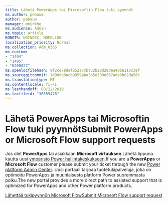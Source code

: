 ```yaml
---
title: Lähetä PowerApps tai Microsoftin Flow tuki pyynnöt
ms.author: pebaum
author: pebaum
manager: mnirkhe
ms.audience: Admin
ms.topic: article
ROBOTS: NOINDEX, NOFOLLOW
localization_priority: Normal
ms.collection: Adm_O365
ms.custom:
- "1494"
- "1495"
- "6200027"
ms.openlocfilehash: 9f2ce78def252a7cba32b28d28dea40b6213c3ef
ms.sourcegitcommit: 1d98db8acb9959aba3b5e308a567ade6b62da56c
ms.translationtype: MT
ms.contentlocale: fi-FI
ms.lasthandoff: 08/22/2019
ms.locfileid: "36559478"
---
```

# <a name="submit-powerapps-or-microsoft-flow-support-requests"></a><span data-ttu-id="d566d-102">Lähetä PowerApps tai Microsoftin Flow tuki pyynnöt</span><span class="sxs-lookup"><span data-stu-id="d566d-102">Submit PowerApps or Microsoft Flow support requests</span></span>

<span data-ttu-id="d566d-103">Jos olet **PowerApps** tai asiakkaan **Microsoft virtauksen** Lähetä lippuna kautta uusi [ympäristö Power hallintakeskukseen](https://admin.powerplatform.microsoft.com/support?newTicket&product=15819).</span><span class="sxs-lookup"><span data-stu-id="d566d-103">If you are a **PowerApps** or **Microsoft Flow** customer please submit your ticket through the new [Power platform Admin Center](https://admin.powerplatform.microsoft.com/support?newTicket&product=15819).</span></span> <span data-ttu-id="d566d-104">Uusi portaali tarjoaa tuotetukipalveluja, joka on optimoitu PowerApps ja muunlaisesta platform Power suoremmasta polku.</span><span class="sxs-lookup"><span data-stu-id="d566d-104">The new portal provides a more direct path to assisted support that is optimized for PowerApps and other Power platform products.</span></span>

[<span data-ttu-id="d566d-105">Lähettää tukipyynnön Microsoft Flow</span><span class="sxs-lookup"><span data-stu-id="d566d-105">Submit Microsoft Flow support request</span></span>](https://admin.powerplatform.microsoft.com/support?newTicket&product=Flow)